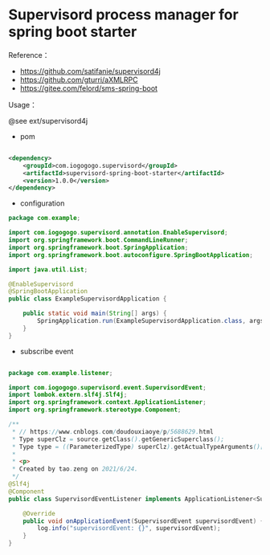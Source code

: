 # Supervisord process manager for spring boot starter

Reference：

- https://github.com/satifanie/supervisord4j
- https://github.com/gturri/aXMLRPC
- https://gitee.com/felord/sms-spring-boot

Usage：

@see ext/supervisord4j

- pom

```xml

<dependency>
    <groupId>com.iogogogo.supervisord</groupId>
    <artifactId>supervisord-spring-boot-starter</artifactId>
    <version>1.0.0</version>
</dependency>
```

- configuration

```java
package com.example;

import com.iogogogo.supervisord.annotation.EnableSupervisord;
import org.springframework.boot.CommandLineRunner;
import org.springframework.boot.SpringApplication;
import org.springframework.boot.autoconfigure.SpringBootApplication;

import java.util.List;

@EnableSupervisord
@SpringBootApplication
public class ExampleSupervisordApplication {

    public static void main(String[] args) {
        SpringApplication.run(ExampleSupervisordApplication.class, args);
    }
}

```

- subscribe event

```java

package com.example.listener;

import com.iogogogo.supervisord.event.SupervisordEvent;
import lombok.extern.slf4j.Slf4j;
import org.springframework.context.ApplicationListener;
import org.springframework.stereotype.Component;

/**
 * // https://www.cnblogs.com/doudouxiaoye/p/5688629.html
 * Type superClz = source.getClass().getGenericSuperclass();
 * Type type = ((ParameterizedType) superClz).getActualTypeArguments()[0];
 *
 * <p>
 * Created by tao.zeng on 2021/6/24.
 */
@Slf4j
@Component
public class SupervisordEventListener implements ApplicationListener<SupervisordEvent> {

    @Override
    public void onApplicationEvent(SupervisordEvent supervisordEvent) {
        log.info("supervisordEvent: {}", supervisordEvent);
    }
}


```
